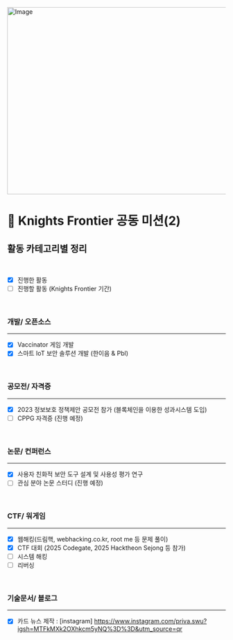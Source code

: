 <img width="1064" height="432" alt="Image" src="https://github.com/user-attachments/assets/5af15951-b555-4f12-9c2c-bb72ac381bea" />
<br>

# 🌙 Knights Frontier 공동 미션(2)
## **활동** 카테고리별 정리
<br>

- [x] 진행한 활동
- [ ] 진행할 활동 (Knights Frontier 기간)

<br>

### 개발/ 오픈소스
- - - 
- [x] Vaccinator 게임 개발 
- [x] 스마트 IoT 보안 솔루션 개발 (한이음 & Pbl)
<br>

### 공모전/ 자격증
- - -
- [x] 2023 정보보호 정책제안 공모전 참가 (블록체인을 이용한 성과시스템 도입)
- [ ] CPPG 자격증 (진행 예정)
<br>

### 논문/ 컨퍼런스
---
- [x] 사용자 친화적 보안 도구 설계 및 사용성 평가 연구
- [ ] 관심 분야 논문 스터디 (진행 예정)
<br>  

### CTF/ 워게임
---
- [x] 웹해킹(드림핵, webhacking.co.kr, root me 등 문제 풀이)
- [x] CTF 대회 (2025 Codegate, 2025 Hacktheon Sejong 등 참가)
- [ ] 시스템 해킹
- [ ] 리버싱
<br>

### 기술문서/ 블로그
---

- [x] 카드 뉴스 제작 : [instagram] https://www.instagram.com/priva.swu?igsh=MTFkMXk2OXhkcm5yNQ%3D%3D&utm_source=qr 
